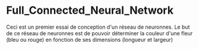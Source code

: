 # Full_Connected_Neural_Network
Ceci est un premier essai de conception d'un réseau de neuronnes.
Le but de ce réseau de neuronnes est de pouvoir déterminer la couleur d'une fleur (bleu ou rouge) en fonction de ses dimensions (longueur et largeur)
